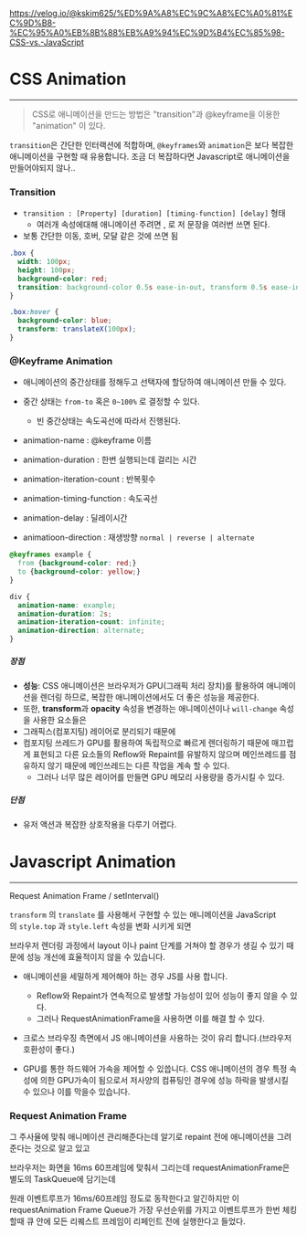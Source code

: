 https://velog.io/@kskim625/%ED%9A%A8%EC%9C%A8%EC%A0%81%EC%9D%B8-%EC%95%A0%EB%8B%88%EB%A9%94%EC%9D%B4%EC%85%98-CSS-vs.-JavaScript
# CSS Animation  
---
> CSS로 애니메이션을 만드는 방법은 "transition"과 @keyframe을 이용한 "animation" 이 있다.

`transition`은 간단한 인터랙션에 적합하며, 
`@keyframes`와 `animation`은 보다 복잡한 애니메이션을 구현할 때 유용합니다.
조금 더 복잡하다면 Javascript로 애니메이션을 만들어야되지 않나..


### Transition
- `transition : [Property] [duration] [timing-function] [delay]` 형태
	- 여러개 속성에대해 애니메이션 주려면 , 로 저 문장을 여러번 쓰면 된다.
- 보통 간단한 이동, 호버, 모달 같은 것에 쓰면 됨 
```css
.box {
  width: 100px;
  height: 100px;
  background-color: red;
  transition: background-color 0.5s ease-in-out, transform 0.5s ease-in-out;
}

.box:hover {
  background-color: blue;
  transform: translateX(100px);
}

```

### @Keyframe Animation
- 애니메이션의 중간상태를 정해두고 선택자에 할당하여 애니메이션 만들 수 있다.
- 중간 상태는 `from-to` 혹은 `0~100%` 로 결정할 수 있다. 
	- 빈 중간상태는 속도곡선에 따라서 진행된다.

- animation-name : @keyframe 이름
- animation-duration : 한번 실행되는데 걸리는 시간
- animation-iteration-count : 반복횟수
- animation-timing-function : 속도곡선
- animation-delay : 딜레이시간
- animatioon-direction : 재생방향 `normal | reverse | alternate`

```css
@keyframes example {
  from {background-color: red;}
  to {background-color: yellow;}
}

div {
  animation-name: example;
  animation-duration: 2s;
  animation-iteration-count: infinite;
  animation-direction: alternate;
}
```

##### 장점
- **성능**: CSS 애니메이션은 브라우저가 GPU(그래픽 처리 장치)를 활용하여 애니메이션을 렌더링 하므로, 복잡한 애니메이션에서도 더 좋은 성능을 제공한다.
- 또한, **transform**과 **opacity** 속성을 변경하는 애니메이션이나 `will-change` 속성을 사용한 요소들은
- 그래픽스(컴포지팅) 레이어로 분리되기 때문에 
- 컴포지팅 쓰레드가 GPU를 활용하여 독립적으로 빠르게 렌더링하기 때문에  매끄럽게 표현되고
  다른 요소들의 Reflow와 Repaint를 유발하지 않으며
  메인쓰레드를 점유하지 않기 때문에 메인쓰레드는 다른 작업을 계속 할 수 있다. 
  - 그러나 너무 많은 레이어를 만들면 GPU 메모리 사용량을 증가시킬 수 있다.

##### 단점
- 유저 액션과 복잡한 상호작용을 다루기 어렵다.



# Javascript Animation
---

Request Animation Frame / setInterval()


`transform` 의 `translate` 를 사용해서 구현할 수 있는 애니메이션을 JavaScript의 `style.top` 과 `style.left` 속성을 변화 시키게 되면  
  
브라우저 렌더링 과정에서 layout 이나 paint 단계를 거쳐야 할 경우가 생길 수 있기 때문에 성능 개선에 효율적이지 않을 수 있습니다.


- 애니메이션을 세밀하게 제어해야 하는 경우 JS를 사용 합니다.
	- Reflow와 Repaint가 연속적으로 발생할 가능성이 있어 성능이 좋지 않을 수 있다.
	- 그러나 RequestAnimationFrame을 사용하면 이를 해결 할 수 있다.
    
- 크로스 브라우징 측면에서 JS 애니메이션을 사용하는 것이 유리 합니다.(브라우저 호환성이 좋다.)
    
- GPU를 통한 하드웨어 가속을 제어할 수 있씁니다. CSS 애니메이션의 경우 특정 속성에 의한 GPU가속이 됨으로서 저사양의 컴퓨팅인 경우에 성능 하락을 발생시킬 수 있으나 이를 막을수 있습니다.



### Request Animation Frame
그 주사율에 맞춰 애니메이션 관리해준다는데 
알기로 repaint 전에 애니메이션을 그려준다는 것으로 알고 있고

브라우저는 화면을 16ms 60프레임에 맞춰서 그리는데
requestAnimationFrame은 별도의 TaskQueue에 담기는데 

원래 이벤트루프가 16ms/60프레임 정도로 동작한다고 알긴하지만
이 requestAnimation Frame Queue가 가장 우선순위를 가지고 
이벤트루프가 한번 체킹할때 큐 안에 모든 리퀘스트 프레임이 
리페인트 전에 실행한다고 들었다.